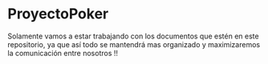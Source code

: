 # ProyectoPoker
Solamente vamos a estar trabajando con los documentos que estén en este repositorio, ya que así todo se mantendrá mas organizado y maximizaremos la comunicación entre nosotros !!
